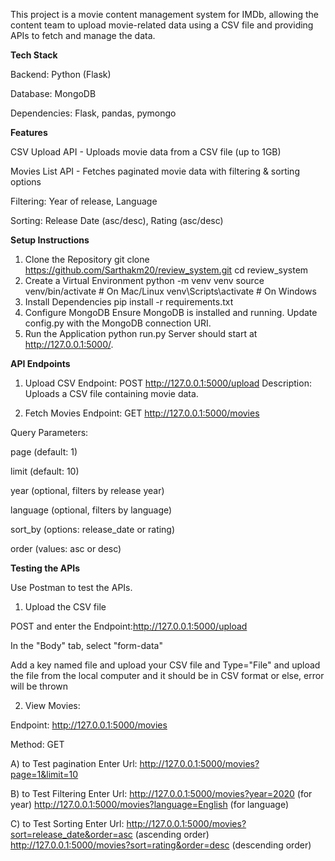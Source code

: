 This project is a movie content management system for IMDb, allowing the content team to upload movie-related data using a CSV file and providing APIs to fetch and manage the data.

**Tech Stack**

Backend: Python (Flask)

Database: MongoDB

Dependencies: Flask, pandas, pymongo

**Features**

CSV Upload API - Uploads movie data from a CSV file (up to 1GB)

Movies List API - Fetches paginated movie data with filtering & sorting options

Filtering: Year of release, Language

Sorting: Release Date (asc/desc), Rating (asc/desc)

**Setup Instructions**

1. Clone the Repository
git clone https://github.com/Sarthakm20/review_system.git
cd review_system
2. Create a Virtual Environment
python -m venv venv
source venv/bin/activate  # On Mac/Linux
venv\Scripts\activate  # On Windows
3. Install Dependencies
pip install -r requirements.txt
4. Configure MongoDB
Ensure MongoDB is installed and running.
Update config.py with the MongoDB connection URI.
5. Run the Application
python run.py
Server should start at http://127.0.0.1:5000/.

**API Endpoints**

1. Upload CSV
Endpoint: POST http://127.0.0.1:5000/upload
Description: Uploads a CSV file containing movie data.

2. Fetch Movies
Endpoint: GET http://127.0.0.1:5000/movies

Query Parameters:

page (default: 1)

limit (default: 10)

year (optional, filters by release year)

language (optional, filters by language)

sort_by (options: release_date or rating)

order (values: asc or desc)

**Testing the APIs**

Use Postman to test the APIs.

1) Upload the CSV file
   
POST and enter the Endpoint:http://127.0.0.1:5000/upload

In the "Body" tab, select "form-data"

Add a key named file and upload your CSV file and Type="File" and upload the file from the local computer and it should be in CSV format or else, error will be thrown

2) View Movies:
   
Endpoint: http://127.0.0.1:5000/movies

Method: GET

A) to Test pagination
Enter Url: http://127.0.0.1:5000/movies?page=1&limit=10

B) to Test Filtering
Enter Url: http://127.0.0.1:5000/movies?year=2020 (for year)
           http://127.0.0.1:5000/movies?language=English (for language)

C) to Test Sorting
Enter Url: http://127.0.0.1:5000/movies?sort=release_date&order=asc (ascending order)
           http://127.0.0.1:5000/movies?sort=rating&order=desc (descending order)

